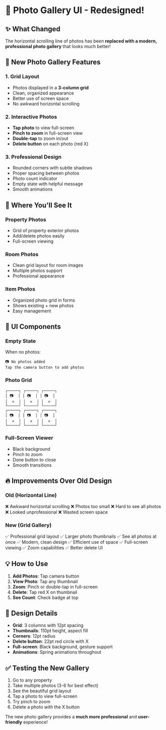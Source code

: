 # 📸 Photo Gallery UI - Redesigned!

## ✨ What Changed

The horizontal scrolling line of photos has been **replaced with a modern, professional photo gallery** that looks much better!

## 🎨 New Photo Gallery Features

### 1. **Grid Layout**
- Photos displayed in a **3-column grid**
- Clean, organized appearance
- Better use of screen space
- No awkward horizontal scrolling

### 2. **Interactive Photos**
- **Tap photo** to view full-screen
- **Pinch to zoom** in full-screen view
- **Double-tap** to zoom in/out
- **Delete button** on each photo (red X)

### 3. **Professional Design**
- Rounded corners with subtle shadows
- Proper spacing between photos
- Photo count indicator
- Empty state with helpful message
- Smooth animations

## 📱 Where You'll See It

### Property Photos
- Grid of property exterior photos
- Add/delete photos easily
- Full-screen viewing

### Room Photos
- Clean grid layout for room images
- Multiple photos support
- Professional appearance

### Item Photos
- Organized photo grid in forms
- Shows existing + new photos
- Easy management

## 🎯 UI Components

### Empty State
When no photos:
```
📷 No photos added
Tap the camera button to add photos
```

### Photo Grid
```
┌─────┐ ┌─────┐ ┌─────┐
│ 📷  │ │ 📷  │ │ 📷  │
│  ✕  │ │  ✕  │ │  ✕  │
└─────┘ └─────┘ └─────┘
┌─────┐ ┌─────┐ ┌─────┐
│ 📷  │ │ 📷  │ │ 📷  │
│  ✕  │ │  ✕  │ │  ✕  │
└─────┘ └─────┘ └─────┘
```

### Full-Screen Viewer
- Black background
- Pinch to zoom
- Done button to close
- Smooth transitions

## 🔥 Improvements Over Old Design

### Old (Horizontal Line)
❌ Awkward horizontal scrolling
❌ Photos too small
❌ Hard to see all photos
❌ Looked unprofessional
❌ Wasted screen space

### New (Grid Gallery)
✅ Professional grid layout
✅ Larger photo thumbnails
✅ See all photos at once
✅ Modern, clean design
✅ Efficient use of space
✅ Full-screen viewing
✅ Zoom capabilities
✅ Better delete UI

## 💡 How to Use

1. **Add Photos**: Tap camera button
2. **View Photo**: Tap any thumbnail
3. **Zoom**: Pinch or double-tap in full-screen
4. **Delete**: Tap red X on thumbnail
5. **See Count**: Check badge at top

## 🎨 Design Details

- **Grid**: 3 columns with 12pt spacing
- **Thumbnails**: 110pt height, aspect fill
- **Corners**: 12pt radius
- **Delete button**: 22pt red circle with X
- **Full-screen**: Black background, gesture support
- **Animations**: Spring animations throughout

## ✅ Testing the New Gallery

1. Go to any property
2. Take multiple photos (3-6 for best effect)
3. See the beautiful grid layout
4. Tap a photo to view full-screen
5. Try pinch to zoom
6. Delete a photo with the X button

The new photo gallery provides a **much more professional** and **user-friendly** experience!
